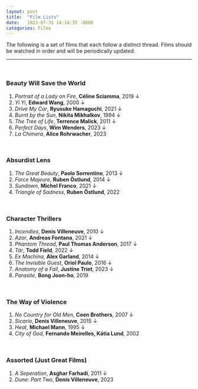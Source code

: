 ```yaml
---
layout: post
title:  "Film Lists"
date:   2023-07-31 14:14:35 -0800
categories: Films
---
```


The following is a set of films that each follow a distinct thread. Films should be watched in order and will be periodically updated.

---

<br>

### Beauty Will Save the World

1. *Portrait of a Lady on Fire*, **Céline Sciamma**, 2019 &darr; 
2. *Yi Yi*, **Edward Wang**, 2000 &darr; 
3. *Drive My Car*, **Ryusuke Hamaguchi**, 2021 &darr; 
4. *Burnt by the Sun*, **Nikita Mikhalkov**, 1994 &darr;
5. *The Tree of Life*, **Terrence Malick**, 2011 &darr;
6. *Perfect Days*, **Wim Wenders**, 2023 &darr;
7. *La Chimera*, **Alice Rohrwacher**, 2023 

<br>

### Absurdist Lens

1. *The Great Beauty*, **Paolo Sorrentino**, 2013 &darr;
2. *Force Majeure*, **Ruben Östlund**, 2014 &darr;
3. *Sundown*, **Michel Franco**, 2021 &darr;
4. *Triangle of Sadness*, **Ruben Östlund**, 2022 

<br>

### Character Thrillers

1. *Incendies*, **Denis Villeneuve**, 2010 &darr; 
2. *Azor*, **Andreas Fontana**, 2021 &darr; 
3. *Phantom Thread*, **Paul Thomas Anderson**, 2017 &darr; 
4. *Tár*, **Todd Field**, 2022 &darr;
5. *Ex Machina*, **Alex Garland**, 2014 &darr;
6. *The Invisible Guest*, **Oriol Paulo**, 2016 &darr;
7. *Anatomy of a Fall*, **Justine Triet**, 2023 &darr;
8. *Parasite*, **Bong Joon-ho**, 2019 

<br>

### The Way of Violence

1. *No Country for Old Men*, **Coen Brothers**, 2007 &darr;
2. *Sicario*, **Denis Villeneuve**, 2015 &darr;
3. *Heat*, **Michael Mann**, 1995 &darr;
4. *City of God*, **Fernando Meirelles, Kátia Lund**, 2002 

<br>

### Assorted (Just Great Films)

1. *A Seperation*, **Asghar Farhadi**, 2011 &darr;
2. *Dune: Part Two*, **Denis Villeneuve**, 2023 

<br>
